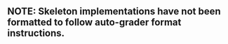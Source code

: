 ## NOTE: Skeleton implementations have not been formatted to follow auto-grader format instructions.
